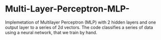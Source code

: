 # Multi-Layer-Perceptron-MLP-
Implemetation of Multilayer Perceptron (MLP) with 2 hidden layers and one output layer to a series of 2d vectors. The code classifies a series of data using a neural network, that we train by hand.
